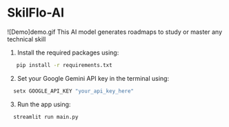 # SkilFlo-AI
![Demo]demo.gif
This AI model generates roadmaps to study or master any technical skill
1. Install the required packages using: 
```bash
   pip install -r requirements.txt
```
2. Set your Google Gemini API key in the terminal using:
```bash
  setx GOOGLE_API_KEY "your_api_key_here"
```
3. Run the app using:
```bash
  streamlit run main.py
```
  
